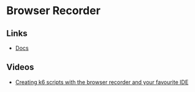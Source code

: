 # Browser Recorder

## Links

- [Docs](https://k6.io/docs/test-authoring/create-tests-from-recordings/using-the-browser-recorder/)

## Videos

- [Creating k6 scripts with the browser recorder and your favourite IDE](https://youtube.com/watch?v=jEfrw5x2Cbk)
